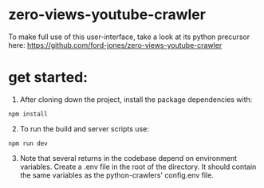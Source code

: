 # zero-views-youtube-crawler
To make full use of this user-interface, take a look at its python precursor here: https://github.com/ford-jones/zero-views-youtube-crawler

# get started:
1. After cloning down the project, install the package dependencies with:
```
npm install
```

2. To run the build and server scripts use:
```
npm run dev
```

3. Note that several returns in the codebase depend on environment variables. Create a .env file in the root of the directory. It should contain the same variables as the python-crawlers' config.env file.